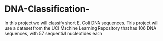 # DNA-Classification-
In this project we will classify short E. Coli DNA sequences. This project will use a dataset from the UCI Machine Learning Repository that has 106 DNA sequences, with 57 sequential nucleotides each
